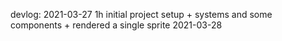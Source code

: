devlog:
2021-03-27  1h  initial project setup + systems and some components + rendered a single sprite
2021-03-28  
